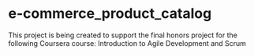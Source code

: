 # e-commerce_product_catalog
This project is being created to support the final honors project for the following Coursera course: Introduction to Agile Development and Scrum
